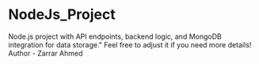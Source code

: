 # NodeJs_Project
Node.js project with API endpoints, backend logic, and MongoDB integration for data storage."  Feel free to adjust it if you need more details!
<br>
Author - Zarrar Ahmed
<br>